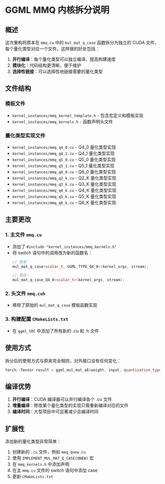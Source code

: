 # GGML MMQ 内核拆分说明

## 概述

这次重构将原本在 `mmq.cu` 中的 `mul_mat_q_case` 函数拆分为独立的 CUDA 文件，每个量化类型对应一个文件。这样做的好处包括：

1. **并行编译**：每个量化类型可以独立编译，提高构建速度
2. **模块化**：代码结构更清晰，便于维护
3. **选择性链接**：可以选择性地链接需要的量化类型

## 文件结构

### 模板文件
- `kernel_instances/mmq_kernel_template.h` - 包含宏定义和模板实现
- `kernel_instances/mmq_kernels.h` - 函数声明头文件

### 量化类型实现文件
- `kernel_instances/mmq_q4_0.cu` - Q4_0 量化类型实现
- `kernel_instances/mmq_q4_1.cu` - Q4_1 量化类型实现  
- `kernel_instances/mmq_q5_0.cu` - Q5_0 量化类型实现
- `kernel_instances/mmq_q5_1.cu` - Q5_1 量化类型实现
- `kernel_instances/mmq_q8_0.cu` - Q8_0 量化类型实现
- `kernel_instances/mmq_q2_k.cu` - Q2_K 量化类型实现
- `kernel_instances/mmq_q3_k.cu` - Q3_K 量化类型实现
- `kernel_instances/mmq_q4_k.cu` - Q4_K 量化类型实现
- `kernel_instances/mmq_q5_k.cu` - Q5_K 量化类型实现
- `kernel_instances/mmq_q6_k.cu` - Q6_K 量化类型实现

## 主要更改

### 1. 主文件 `mmq.cu` 
- 添加了 `#include "kernel_instances/mmq_kernels.h"`
- 将 switch 语句中的调用改为新的函数名：
  ```cpp
  // 原来：
  mul_mat_q_case<scalar_t, GGML_TYPE_Q4_0>(kernel_args, stream);
  
  // 现在：
  mul_mat_q_case_Q4_0<scalar_t>(kernel_args, stream);
  ```

### 2. 头文件 `mmq.cuh`
- 移除了原始的 `mul_mat_q_case` 模板函数实现

### 3. 构建配置 `CMakeLists.txt`
- 在 `ggml_SRC` 中添加了所有新的 .cu 和 .h 文件

## 使用方式

拆分后的使用方式与原来完全相同，对外接口没有任何变化：

```cpp
torch::Tensor result = ggml_mul_mat_a8(weight, input, quantization_type, num_rows);
```

## 编译优势

1. **并行编译**：CUDA 编译器可以并行编译各个 .cu 文件
2. **增量编译**：修改某个量化类型的实现只需重新编译对应的文件
3. **编译时间**：大型项目中可显著减少总编译时间

## 扩展性

添加新的量化类型非常简单：

1. 创建新的 `.cu` 文件，例如 `mmq_qnew.cu`
2. 使用 `IMPLEMENT_MUL_MAT_Q_CASE(QNEW)` 宏
3. 在 `mmq_kernels.h` 中添加声明
4. 在主 `mmq.cu` 文件的 switch 语句中添加 case
5. 更新 `CMakeLists.txt`